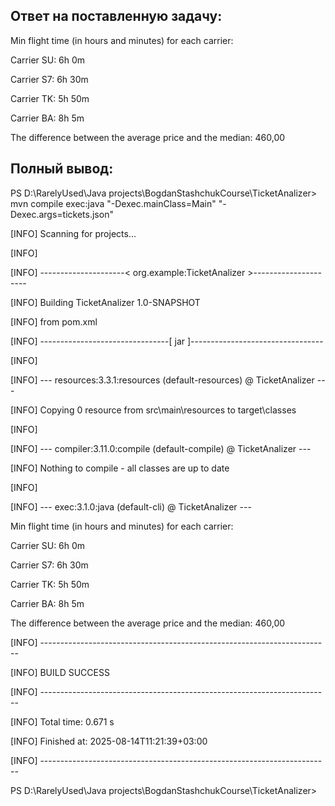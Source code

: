 ## Ответ на поставленную задачу: 
Min flight time (in hours and minutes) for each carrier:

Carrier SU: 6h 0m

Carrier S7: 6h 30m

Carrier TK: 5h 50m

Carrier BA: 8h 5m

The difference between the average price and the median: 460,00

## Полный вывод:
PS D:\RarelyUsed\Java projects\BogdanStashchukCourse\TicketAnalizer>  mvn compile exec:java "-Dexec.mainClass=Main" "-Dexec.args=tickets.json"

>>
>>
[INFO] Scanning for projects...

[INFO]

[INFO] ---------------------< org.example:TicketAnalizer >---------------------

[INFO] Building TicketAnalizer 1.0-SNAPSHOT

[INFO]   from pom.xml

[INFO] --------------------------------[ jar ]---------------------------------

[INFO]

[INFO] --- resources:3.3.1:resources (default-resources) @ TicketAnalizer ---

[INFO] Copying 0 resource from src\main\resources to target\classes

[INFO]

[INFO] --- compiler:3.11.0:compile (default-compile) @ TicketAnalizer ---

[INFO] Nothing to compile - all classes are up to date

[INFO]

[INFO] --- exec:3.1.0:java (default-cli) @ TicketAnalizer ---

Min flight time (in hours and minutes) for each carrier:

Carrier SU: 6h 0m

Carrier S7: 6h 30m

Carrier TK: 5h 50m

Carrier BA: 8h 5m

The difference between the average price and the median: 460,00

[INFO] ------------------------------------------------------------------------

[INFO] BUILD SUCCESS

[INFO] ------------------------------------------------------------------------

[INFO] Total time:  0.671 s

[INFO] Finished at: 2025-08-14T11:21:39+03:00

[INFO] ------------------------------------------------------------------------

PS D:\RarelyUsed\Java projects\BogdanStashchukCourse\TicketAnalizer>
